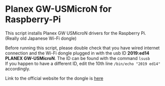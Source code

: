 # Planex GW-USMicroN for Raspberry-Pi
This script installs Planex GW USMicroN drivers for the Raspberry Pi. (Really old Japanese Wi-Fi dongle)

Before running this script, please double check that you have wired internet connection and the Wi-Fi dongle plugged in with the usb ID **2019:ed14 PLANEX GW-USMicroN**. The ID can be found with the command `lsusb`		  
If you happen to have a different ID, edit the 10th line `/bin/echo "2019 ed14" ` accordingly.

Link to the official website for the dongle is [here](https://www.planex.co.jp/product/wireless/gw-usmicron/)
